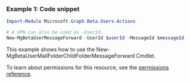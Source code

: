 ### Example 1: Code snippet

```powershell
Import-Module Microsoft.Graph.Beta.Users.Actions

# A UPN can also be used as -UserId.
New-MgBetaUserMessageForward -UserId $userId -MessageId $messageId
```
This example shows how to use the New-MgBetaUserMailFolderChildFolderMessageForward Cmdlet.

To learn about permissions for this resource, see the [permissions reference](/graph/permissions-reference).

